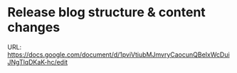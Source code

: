 # Release blog structure & content changes

URL: https://docs.google.com/document/d/1pviVtiubMJmvryCaocunQBeIxWcDuiJNgTlqDKaK-hc/edit
